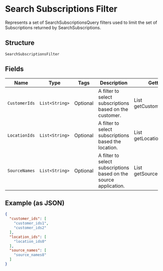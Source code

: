 
# Search Subscriptions Filter

Represents a set of SearchSubscriptionsQuery filters used to limit the set of Subscriptions returned by SearchSubscriptions.

## Structure

`SearchSubscriptionsFilter`

## Fields

| Name | Type | Tags | Description | Getter |
|  --- | --- | --- | --- | --- |
| `CustomerIds` | `List<String>` | Optional | A filter to select subscriptions based on the customer. | List<String> getCustomerIds() |
| `LocationIds` | `List<String>` | Optional | A filter to select subscriptions based the location. | List<String> getLocationIds() |
| `SourceNames` | `List<String>` | Optional | A filter to select subscriptions based on the source application. | List<String> getSourceNames() |

## Example (as JSON)

```json
{
  "customer_ids": [
    "customer_ids1",
    "customer_ids2"
  ],
  "location_ids": [
    "location_ids0"
  ],
  "source_names": [
    "source_names8"
  ]
}
```

